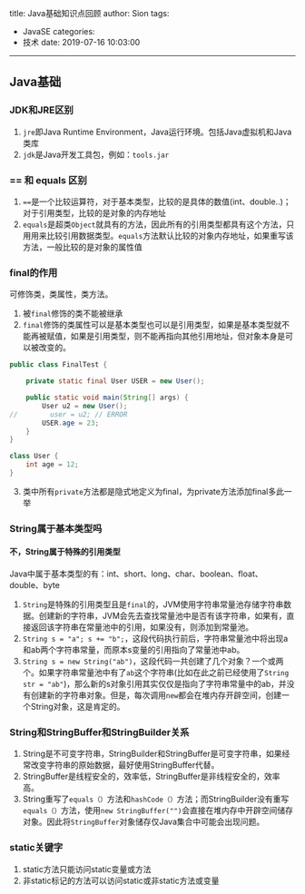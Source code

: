 title: Java基础知识点回顾
author: Sion
tags:
  - JavaSE
categories:
  - 技术
date: 2019-07-16 10:03:00
---
## Java基础

### JDK和JRE区别
1. `jre`即Java Runtime Environment，Java运行环境。包括Java虚拟机和Java类库
2. `jdk`是Java开发工具包，例如：`tools.jar`

<!-- more -->

### == 和 equals 区别
1. `==`是一个比较运算符，对于基本类型，比较的是具体的数值(int、double..)；对于引用类型，比较的是对象的内存地址
2. `equals`是超类`Object`就具有的方法，因此所有的引用类型都具有这个方法，只用用来比较引用数据类型。`equals`方法默认比较的对象内存地址，如果重写该方法，一般比较的是对象的属性值

### final的作用
可修饰类，类属性，类方法。
1. 被`final`修饰的类不能被继承
2. `final`修饰的类属性可以是基本类型也可以是引用类型，如果是基本类型就不能再被赋值，如果是引用类型，则不能再指向其他引用地址，但对象本身是可以被改变的。

```java
public class FinalTest {

    private static final User USER = new User();

    public static void main(String[] args) {
        User u2 = new User();
//        user = u2; // ERROR
        USER.age = 23;
    }
}

class User {
    int age = 12;
}
```
3. 类中所有`private`方法都是隐式地定义为final，为private方法添加final多此一举

### String属于基本类型吗
#### 不，String属于特殊的引用类型

Java中属于基本类型的有：int、short、long、char、boolean、float、double、byte
1. `String`是特殊的引用类型且是`final`的，JVM使用字符串常量池存储字符串数据。创建新的字符串，JVM会先去查找常量池中是否有该字符串，如果有，直接返回该字符串在常量池中的引用，如果没有，则添加到常量池。
2. `String s = "a"; s += "b";`，这段代码执行前后，字符串常量池中将出现a和ab两个字符串常量，而原本s变量的引用指向了常量池中ab。
3. `String s = new String("ab")`，这段代码一共创建了几个对象？一个或两个。如果字符串常量池中有了`ab`这个字符串(比如在此之前已经使用了`String str = "ab"`)，那么新的s对象引用其实仅仅是指向了字符串常量中的ab，并没有创建新的字符串对象。但是，每次调用`new`都会在堆内存开辟空间，创建一个String对象，这是肯定的。

### String和StringBuffer和StringBuilder关系
1. String是不可变字符串，StringBuilder和StringBuffer是可变字符串，如果经常改变字符串的原始数据，最好使用StringBuffer代替。
2. StringBuffer是线程安全的，效率低，StringBuffer是非线程安全的，效率高。
3. String重写了`equals（）`方法和`hashCode（）`方法；而StringBuilder没有重写`equals（）`方法，使用`new StringBuffer("")`会直接在堆内存中开辟空间储存对象。因此将`StringBuffer`对象储存仅Java集合中可能会出现问题。

### static关键字
1. static方法只能访问static变量或方法
2. 非static标记的方法可以访问static或非static方法或变量
